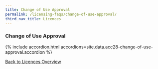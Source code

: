 ```yaml
---
title: Change of Use Approval
permalink: /licensing-faqs/change-of-use-approval/
third_nav_title: Licences
---
```


### Change of Use Approval

{% include accordion.html accordions=site.data.acc28-change-of-use-approval.accordion %}

[Back to Licences Overview](/licences/)
